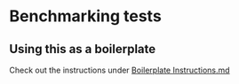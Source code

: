 # Benchmarking tests

## Using this as a boilerplate

Check out the instructions under [Boilerplate Instructions.md](https://github.com/dream-faster/dream-faster-landing/Boilerplate_Instructions.md)
